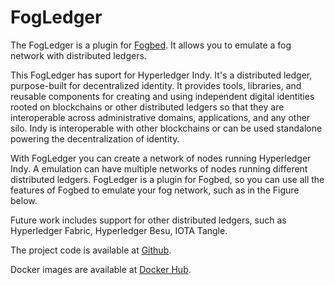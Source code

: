 # FogLedger

The FogLedger is a plugin for [Fogbed](https://github.com/larsid/FogLedger-Indy). It allows you to emulate a fog network with distributed ledgers.

This FogLedger has suport for Hyperledger Indy. It's a distributed ledger, purpose-built for decentralized identity. It provides tools, libraries, and reusable components for creating and using independent digital identities rooted on blockchains or other distributed ledgers so that they are interoperable across administrative domains, applications, and any other silo. Indy is interoperable with other blockchains or can be used standalone powering the decentralization of identity.

With FogLedger you can create a network of nodes running Hyperledger Indy. A emulation can have multiple networks of nodes running different distributed ledgers. FogLedger is a plugin for Fogbed, so you can use all the features of Fogbed to emulate your fog network, such as in the Figure below.


Future work includes support for other distributed ledgers, such as Hyperledger Fabric, Hyperledger Besu, IOTA Tangle.

The project code is available at [Github](https://github.com/larsid/FogLedger-Indy). 

Docker images are available at [Docker Hub](https://hub.docker.com/r/larsid).
